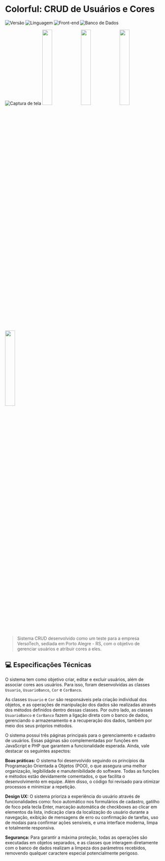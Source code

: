 # Colorful: CRUD de Usuários e Cores
![Versão](https://img.shields.io/badge/Vers%C3%A3o-1.0-%2397C900?style=for-the-badge)
![Linguagem](https://img.shields.io/badge/Linguagem-PHP-%231F6FEB?style=for-the-badge)
![Front-end](https://img.shields.io/badge/Front%20End-Bootstrap-%231F6FEB?style=for-the-badge)
![Banco de Dados](https://img.shields.io/badge/Banco%20de%20Dados-SQLite-%231F6FEB?style=for-the-badge)

![Captura de tela](https://drive.google.com/uc?export=view&id=1q46ras1L78XqwaudU-7uv1tKejKXHPl4)
<img src="https://drive.google.com/uc?export=view&id=1dzjUvwmnNPPLDfbzlrxP_zXJtVFInWW0" width="25%"></img><img src="https://drive.google.com/uc?export=view&id=1cdUTiBKFRbF2N8rP4aHOSLQty0fUvY2Y" width="25%"></img><img src="https://drive.google.com/uc?export=view&id=1BRkvHANtz3LaNl6UdD_FdvIzCfZEWRNT" width="25%"></img><img src="https://drive.google.com/uc?export=view&id=1oD6GEL5znu1zxUH3hh3nvcDc6wc4cF9e" width="25%"></img>
> Sistema CRUD desenvolvido como um teste para a empresa VersoTech, sediada em Porto Alegre - RS, com o objetivo de gerenciar usuários e atribuir cores a eles.

## 💻 Especificações Técnicas

O sistema tem como objetivo criar, editar e excluir usuários, além de associar cores aos usuários. Para isso, foram desenvolvidas as classes `Usuario`, `UsuarioBanco`, `Cor` e `CorBanco`.

As classes `Usuario` e `Cor` são responsáveis pela criação individual dos objetos, e as operações de manipulação dos dados são realizadas através dos métodos definidos dentro dessas classes. Por outro lado, as classes `UsuarioBanco` e `CorBanco` fazem a ligação direta com o banco de dados, gerenciando o armazenamento e a recuperação dos dados, também por meio dos seus próprios métodos.

O sistema possui três páginas principais para o gerenciamento e cadastro de usuários. Essas páginas são complementadas por funções em JavaScript e PHP que garantem a funcionalidade esperada. Ainda, vale destacar os seguintes aspectos:

**Boas práticas:** O sistema foi desenvolvido seguindo os princípios da Programação Orientada a Objetos (POO), o que assegura uma melhor organização, legibilidade e manutenibilidade do software. Todas as funções e métodos estão devidamente comentados, o que facilita o desenvolvimento em equipe. Além disso, o código foi revisado para otimizar processos e minimizar a repetição.

**Design UX:** O sistema prioriza a experiência do usuário através de funcionalidades como: foco automático nos formulários de cadastro, gatilho de foco pela tecla Enter, marcação automática de checkboxes ao clicar em elementos da lista, indicação clara da localização do usuário durante a navegação, exibição de mensagens de erro ou confirmação de tarefas, uso de modais para confirmar ações sensíveis, e uma interface moderna, limpa e totalmente responsiva.

**Segurança:** Para garantir a máxima proteção, todas as operações são executadas em objetos separados, e as classes que interagem diretamente com o banco de dados realizam a limpeza dos parâmetros recebidos, removendo qualquer caractere especial potencialmente perigoso.
